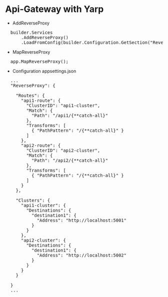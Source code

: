 # Api-Gateway with Yarp

* AddReverseProxy
<pre>
  builder.Services
      .AddReverseProxy()
      .LoadFromConfig(builder.Configuration.GetSection("ReverseProxy"));
</pre>

* MapReverseProxy
<pre>
  app.MapReverseProxy();
</pre>

* Configuration appsettings.json
<pre>
  ...
  "ReverseProxy": {

    "Routes": {
      "api1-route": {
        "ClusterID": "api1-cluster",
        "Match": {
          "Path": "/api1/{**catch-all}"
        },
        "Transforms": [
          { "PathPattern": "/{**catch-all}" }
        ]
      },
      "api2-route": {
        "ClusterID": "api2-cluster",
        "Match": {
          "Path": "/api2/{**catch-all}"
        },
        "Transforms": [
          { "PathPattern": "/{**catch-all}" }
        ]
      }
    },

    "Clusters": {
      "api1-cluster": {
        "Destinations": {
          "destination1": {
            "Address": "http://localhost:5001"
          }
        }
      },
      "api2-cluster": {
        "Destinations": {
          "destination1": {
            "Address": "http://localhost:5002"
          }
        }
      }
    }

  }
  ...
</pre>

